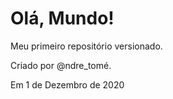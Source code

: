 # Olá, Mundo!

 Meu primeiro repositório versionado.
 
 Criado por @ndre_tomé.
 
 Em 1 de Dezembro de 2020

